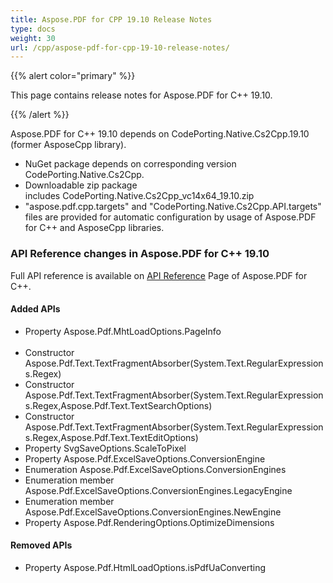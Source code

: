 ```yaml
---
title: Aspose.PDF for CPP 19.10 Release Notes
type: docs
weight: 30
url: /cpp/aspose-pdf-for-cpp-19-10-release-notes/
---
```


{{% alert color="primary" %}} 

This page contains release notes for Aspose.PDF for C++ 19.10.

{{% /alert %}} 


Aspose.PDF for C++ 19.10 depends on CodePorting.Native.Cs2Cpp.19.10 (former AsposeCpp library).

- NuGet package depends on corresponding version CodePorting.Native.Cs2Cpp.
- Downloadable zip package includes CodePorting.Native.Cs2Cpp_vc14x64_19.10.zip
- "aspose.pdf.cpp.targets" and "CodePorting.Native.Cs2Cpp.API.targets" files are provided for automatic configuration by usage of Aspose.PDF for C++ and AsposeCpp libraries.
### **API Reference changes in Aspose.PDF for C++ 19.10**
Full API reference is available on [API Reference](https://apireference.aspose.com/cpp/pdf/) Page of Aspose.PDF for C++.
#### **Added APIs**
- Property Aspose.Pdf.MhtLoadOptions.PageInfo                                                                                
- Constructor Aspose.Pdf.Text.TextFragmentAbsorber(System.Text.RegularExpressions.Regex)                                  
- Constructor Aspose.Pdf.Text.TextFragmentAbsorber(System.Text.RegularExpressions.Regex,Aspose.Pdf.Text.TextSearchOptions)
- Constructor Aspose.Pdf.Text.TextFragmentAbsorber(System.Text.RegularExpressions.Regex,Aspose.Pdf.Text.TextEditOptions) 
- Property SvgSaveOptions.ScaleToPixel
- Property Aspose.Pdf.ExcelSaveOptions.ConversionEngine              
- Enumeration Aspose.Pdf.ExcelSaveOptions.ConversionEngines
- Enumeration member Aspose.Pdf.ExcelSaveOptions.ConversionEngines.LegacyEngine
- Enumeration member Aspose.Pdf.ExcelSaveOptions.ConversionEngines.NewEngine
- Property Aspose.Pdf.RenderingOptions.OptimizeDimensions
#### **Removed APIs**
- Property Aspose.Pdf.HtmlLoadOptions.isPdfUaConverting

